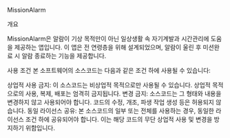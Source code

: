 MissionAlarm

개요

MissionAlarm은 알람이 기상 목적만이 아닌 일상생활 속 자기계발과 시간관리에 도움을 제공하는 앱입니다. 이 앱은 전 연령층을 위해 설계되었으며, 알람이 울린 후 미션완료 시 알람 종료하는 기능을 제공합니다.

사용 조건
본 소프트웨어의 소스코드는 다음과 같은 조건 하에 사용될 수 있습니다:

상업적 사용 금지: 이 소스코드는 비상업적 목적으로만 사용될 수 있습니다. 상업적 목적으로의 사용, 복제, 배포는 엄격히 금지됩니다.
변경 금지: 소스코드는 그 형태와 내용을 변경하지 않고 사용되어야 합니다. 코드의 수정, 개조, 파생 작업 생성 등은 허용되지 않습니다.
동일 라이선스 공유: 본 소스코드의 일부 또는 전체를 사용하는 경우, 동일한 라이선스 조건 하에 공유되어야 합니다. 이는 해당 코드의 무단 상업적 사용 및 변경을 방지하기 위함입니다.
